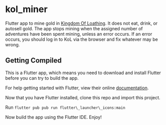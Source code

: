 # kol_miner

Flutter app to mine gold in [Kingdom Of Loathing](https://www.kingdomofloathing.com). It does not eat, drink, or autosell gold. The app stops mining when the assigned number of adventures have been spent mining, unless an error occurs. If an error occurs, you should log in to KoL via the browser and fix whatever may be wrong. 

## Getting Compiled

This is a Flutter app, which means you need to download and install Flutter before you can try to build the app.

For help getting started with Flutter, view their online
[documentation](https://flutter.io/).

Now that you have Flutter installed, clone this repo and import this project. 

Run `flutter pub pub run flutter\_launcher\_icons:main`

Now build the app using the Flutter IDE. Enjoy!
